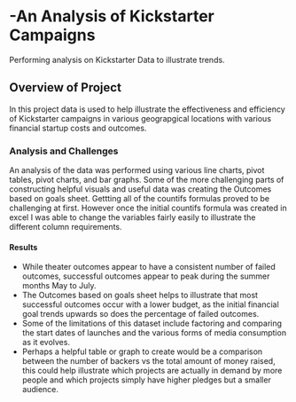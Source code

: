 # -An Analysis of Kickstarter Campaigns 
Performing analysis on Kickstarter Data to illustrate trends. 
## Overview of Project 
In this project data is used to help illustrate the effectiveness and efficiency of Kickstarter campaigns in various geograpgical locations with various financial startup costs and outcomes. 
### Analysis and Challenges 
An analysis of the data was performed using various line charts, pivot tables, pivot charts, and bar graphs. Some of the more challenging parts of constructing helpful visuals and useful data was creating the Outcomes based on goals sheet. Gettting all of the countifs formulas proved to be challenging at first. However once the initial countifs formula was created in excel I was able to change the variables fairly easily to illustrate the different column requirements.  
#### Results
* While theater outcomes appear to have a consistent number of failed outcomes, successful outcomes appear to peak during the summer months May to July. 
* The Outcomes based on goals sheet helps to illustrate that most successful outcomes occur with a lower budget, as the initial financial goal trends upwards so does the percentage of failed outcomes. 
* Some of the limitations of this dataset include factoring and comparing the start dates of launches and the various forms of media consumption as it evolves.
* Perhaps a helpful table or graph to create would be a comparison between the number of backers vs the total amount of money raised, this could help illustrate which projects are actually in demand by more people and which projects simply have higher pledges but a smaller audience.  
